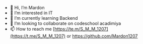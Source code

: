 - 👋 Hi, I’m Mardon
- 👀 I’m interested in IT
- 🌱 I’m currently learning Backend
- 💞️ I’m looking to collaborate on codeschool acadimiya
- 📫 How to reach me [https://te.m/S_M_M_1207](https://t.me/S_M_M_1207) or https://github.com/Mardon1207

<!---
Mardon1207/Mardon1207 is a ✨ special ✨ repository because its `README.md` (this file) appears on your GitHub profile.
You can click the Preview link to take a look at your changes.
--->

